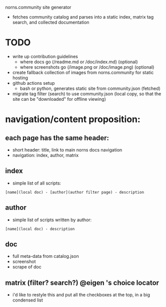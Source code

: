 norns.community site generator

- fetches community catalog and parses into a static index, matrix tag search, and collected documentation

# TODO

- write up contribution guidelines
  - where docs go (/readme.md or /doc/index.md) (optional)
  - where screenshots go (/image.png or /doc/image.png) (optional)
- create fallback collection of images from norns.community for static hosting
- github actions setup
  - bash or python, generates static site from community.json (fetched)
- migrate tag filter (search) to use community.json (local copy, so that the site can be "downloaded" for offline viewing)

# navigation/content proposition:

## each page has the same header:
- short header: title, link to main norns docs navigation
- navigation: index, author, matrix

## index
- simple list of all scripts:
```
[name](local doc) - [author](author filter page) - description
```

## author
- simple list of scripts written by author:
```
[name](local doc) - description
```

## doc
- full meta-data from catalog.json
- screenshot
- scrape of doc

## matrix (filter? search?) @eigen 's choice locator
- i'd like to restyle this and put all the checkboxes at the top, in a big condensed list


